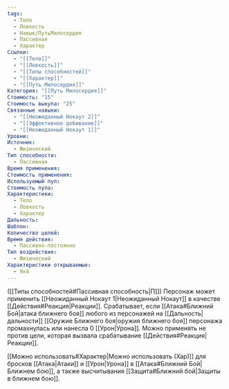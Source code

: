 ```yaml
---
tags:
  - Тело
  - Ловкость
  - Навык/ПутьМилосердия
  - Пассивная
  - Характер
Ссылки:
  - "[[Тело]]"
  - "[[Ловкость]]"
  - "[[Типы способностей]]"
  - "[[Характер]]"
  - "[[Путь Милосердия]]"
Категория: "[[Путь Милосердия]]"
Стоимость: "15"
Стоимость выкупа: "25"
Связанные навыки:
  - "[[Неожиданный Нокаут 2]]"
  - "[[Эффективное добивание]]"
  - "[[Неожиданный Нокаут 1]]"
Уровни: 
Источник:
  - Физический
Тип способности:
  - Пассивная
Время применения: 
Стоимость применения: 
Используемый пул: 
Стоимость пула: 
Характеристики:
  - Тело
  - Ловкость
  - Характер
Дальность: 
Шаблон: 
Количество целей: 
Время действия:
  - Пассивно-постоянно
Тип воздействия:
  - Физический
Характеристики открываемые:
  - 9x4
---
```

([[Типы способностей#Пассивная способность|П]]) Персонаж может применить [[Неожиданный Нокаут 1|Неожиданный Нокаут]] в качестве [[Действия#Реакция|Реакции]]. Срабатывает, если [[Атака#Ближний Бой|атака ближнего боя]] любого из персонажей на [[Дальность|дальности]] [[Оружие Ближнего боя|оружия ближнего боя]] персонажа промахнулась или нанесла 0 [[Урон|Урона]]. Можно применять не против цели, которая вызвала срабатывание [[Действия#Реакция|Реакции]].  

[[Можно использовать#Характер|Можно использовать (Хар)]] для бросков [[Атака|Атаки]] и [[Урон|Урона]] в [[Атака#Ближний Бой|Ближнем бою]], а также высчитывания [[Защита#Ближний бой|Защиты в ближнем бою]].